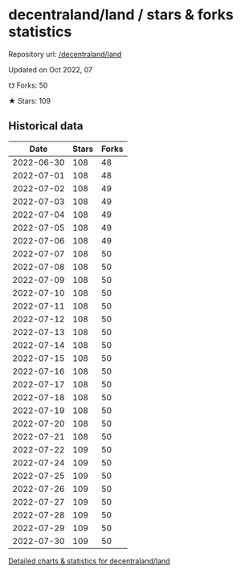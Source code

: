 # decentraland/land / stars & forks statistics

Repository url: [/decentraland/land](https://github.com/decentraland/land)

Updated on Oct 2022, 07

☋ Forks: 50

★ Stars: 109

## Historical data
| Date | Stars | Forks |
|------|-------|-------|
| 2022-06-30 | 108 | 48 | 
| 2022-07-01 | 108 | 48 | 
| 2022-07-02 | 108 | 49 | 
| 2022-07-03 | 108 | 49 | 
| 2022-07-04 | 108 | 49 | 
| 2022-07-05 | 108 | 49 | 
| 2022-07-06 | 108 | 49 | 
| 2022-07-07 | 108 | 50 | 
| 2022-07-08 | 108 | 50 | 
| 2022-07-09 | 108 | 50 | 
| 2022-07-10 | 108 | 50 | 
| 2022-07-11 | 108 | 50 | 
| 2022-07-12 | 108 | 50 | 
| 2022-07-13 | 108 | 50 | 
| 2022-07-14 | 108 | 50 | 
| 2022-07-15 | 108 | 50 | 
| 2022-07-16 | 108 | 50 | 
| 2022-07-17 | 108 | 50 | 
| 2022-07-18 | 108 | 50 | 
| 2022-07-19 | 108 | 50 | 
| 2022-07-20 | 108 | 50 | 
| 2022-07-21 | 108 | 50 | 
| 2022-07-22 | 109 | 50 | 
| 2022-07-24 | 109 | 50 | 
| 2022-07-25 | 109 | 50 | 
| 2022-07-26 | 109 | 50 | 
| 2022-07-27 | 109 | 50 | 
| 2022-07-28 | 109 | 50 | 
| 2022-07-29 | 109 | 50 | 
| 2022-07-30 | 109 | 50 | 


[Detailed charts & statistics for decentraland/land](https://reviewgithub.com/rep/decentraland/land)
